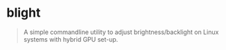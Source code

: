 # blight
> A simple commandline utility to adjust brightness/backlight on Linux systems with hybrid GPU set-up.
